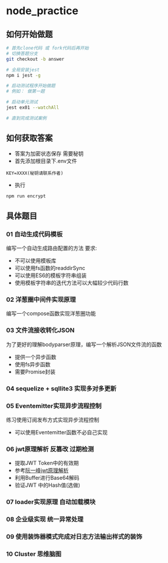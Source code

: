 # node_practice


## 如何开始做题

```bash
# 首先clone代码 或 fork代码后再开始
# 切换答题分支
git checkout -b answer

# 全局安装jest
npm i jest -g

# 启动测试程序开始做题
# 例如： 做第一题

# 启动单元测试
jest ex01 --watchAll

# 直到完成测试案例
```


## 如何获取答案
- 答案为加密状态保存 需要秘钥
- 首先添加根目录下.env文件
```
KEY=XXXX(秘钥请联系作者)
```
- 执行
```bash
npm run encrypt
```
## 具体题目
### 01 自动生成代码模板
编写一个自动生成路由配置的方法 
要求:
- 不可以使用模板库
- 可以使用fs函数的readdirSync
- 可以使用ES6的模板字符串组装
- 使用模板字符串的迭代方法可以大幅较少代码行数

### 02 洋葱圈中间件实现原理
编写一个compose函数实现洋葱圈功能

### 03 文件流接收转化JSON
为了更好的理解bodyparser原理，编写一个解析JSON文件流的函数
- 提供一个异步函数
- 使用fs异步函数
- 需要Promise封装

### 04 sequelize + sqllite3 实现多对多更新

### 05 Eventemitter实现异步流程控制
练习使用订阅发布方式实现异步流程控制 
- 可以使用Eventemitter函数不必自己实现

### 06 jwt原理解析 反篡改 过期检测
- 提取JWT Token中的有效期 
- 参考[阮一峰jwt原理解析](http://www.ruanyifeng.com/blog/2018/07/json_web_token-tutorial.html)
- 利用Buffer进行Base64解码
- 验证JWT 中的Hash值(选做)

### 07 loader实现原理 自动加载模块

### 08 企业级实现 统一异常处理

### 09 使用装饰器模式完成对日志方法输出样式的装饰



### 10 Cluster 思维脑图
